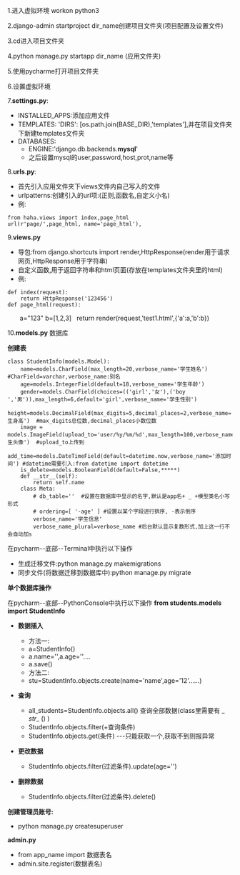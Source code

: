 


1.进入虚拟环境 workon python3

2.django-admin startproject dir_name创建项目文件夹(项目配置及设置文件)

3.cd进入项目文件夹

4.python manage.py startapp dir_name (应用文件夹)

5.使用pycharme打开项目文件夹

6.设置虚拟环境

7.**settings.py**:
- INSTALLED_APPS:添加应用文件
- TEMPLATES: 'DIRS': [os.path.join(BASE_DIR),'templates'],并在项目文件夹下新建templates文件夹
- DATABASES:
    - ENGINE:'django.db.backends.**mysql**'
    - 之后设置mysql的user,password,host,prot,name等

8.**urls.py**:
- 首先引入应用文件夹下views文件内自己写入的文件
- urlpatterns:创建引入的url项:(正则,函数名,自定义小名)
- 例:
>
    from haha.views import index,page_html
    url(r'page/',page_html, name='page_html'),

9.**views.py**
- 导包:from django.shortcuts import render,HttpResponse(render用于请求网页,HttpResponse用于字符串)
- 自定义函数,用于返回字符串和html页面(存放在templates文件夹里的html)
- 例:
>
    def index(request):
        return HttpResponse('123456')
    def page_html(request):
        a="123"
        b=[1,2,3]
    	return render(request,'test1.html',{'a':a,'b':b})

10.**models.py** 数据库

**创建表**

    class StudentInfo(models.Model):
        name=models.CharField(max_length=20,verbose_name='学生姓名')   #CharField=varchar,verbose_name:别名
        age=models.IntegerField(default=18,verbose_name='学生年龄')
        gender=models.CharField(choices=(('girl','女'),('boy ','男')),max_length=6,default='girl',verbose_name='学生性别')
        height=models.DecimalField(max_digits=5,decimal_places=2,verbose_name='学生身高')  #max_digits总位数,decimal_places小数位数
        image = models.ImageField(upload_to='user/%y/%m/%d',max_length=100,verbose_name='学生头像')  #upload_to上传到
        add_time=models.DateTimeField(default=datetime.now,verbose_name='添加时间') #datetime需要引入:from datetime import datetime
        is_delete=models.BooleanField(default=False,*****)
        def __str__(self):
            return self.name
        class Meta:
            # db_table=''  #设置在数据库中显示的名字,默认是app名+ _ +模型类名小写形式
            # ordering=[ '-age' ] #设置以某个字段进行排序, -表示倒序
            verbose_name='学生信息'
            verbose_name_plural=verbose_name #后台默认显示复数形式,加上这一行不会自动加s
在pycharm--底部--Terminal中执行以下操作
- 生成迁移文件:python manage.py makemigrations
- 同步文件(将数据迁移到数据库中):python manage.py migrate

**单个数据库操作**

在pycharm--底部--PythonConsole中执行以下操作
**from students.models import StudentInfo**

- **数据插入**
    - 方法一:
    - a=StudentInfo()
    - a.name='',a.age=''....
    - a.save()
    - 方法二:
    - stu=StudentInfo.objects.create(name='name',age='12'......)

- **查询**
  - all_students=StudentInfo.objects.all() 查询全部数据(class里需要有 _ _str__ () )
  - StudentInfo.objects.filter(+查询条件)
  - StudentInfo.objects.get(条件) ---只能获取一个,获取不到则报异常

- **更改数据**
  - StudentInfo.objects.filter(过滤条件).update(age='')

- **删除数据**
  - StudentInfo.objects.filter(过滤条件).delete()


**创建管理员账号:**
- python manage.py createsuperuser

**admin.py**
- from app_name import 数据表名
- admin.site.register(数据表名)
